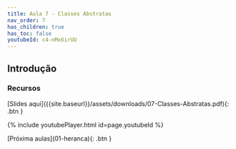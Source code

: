 ```yaml
---
title: Aula 7 - Classes Abstratas
nav_order: 7
has_children: true
has_toc: false
youtubeId: c4-nMx6irUU
---
```


## Introdução

### Recursos
<span class="fs-3">
[Slides aqui]({{site.baseurl}}/assets/downloads/07-Classes-Abstratas.pdf){: .btn }
</span>

{% include youtubePlayer.html id=page.youtubeId %}

<span class="fs-3 float-right">
[Próxima aulas](01-heranca){: .btn }
</span>

